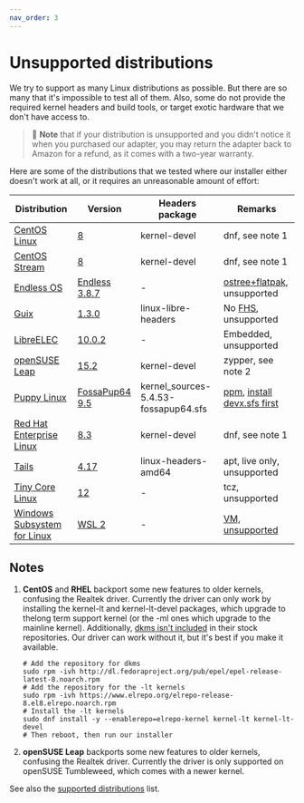 ```yaml
---
nav_order: 3
---
```


# Unsupported distributions

We try to support as many Linux distributions as possible. But there are so many that it's impossible to test all of them. Also, some do not provide the required kernel headers and build tools, or target exotic hardware that we don't have access to.

> 📝 **Note** that if your distribution is unsupported and you didn't notice it when you purchased our adapter, you may return the adapter back to Amazon for a refund, as it comes with a two-year warranty.

Here are some of the distributions that we tested where our installer either doesn't work at all, or it requires an unreasonable amount of effort:

| Distribution | Version | Headers package | Remarks |
|---|---|---|---|
| [CentOS Linux](https://www.centos.org) | [8](http://ftp.ntua.gr/pub/linux/centos/8.3.2011/isos/x86_64/CentOS-8.3.2011-x86_64-boot.iso) | kernel-devel | dnf, see note 1 |
| [CentOS Stream](https://www.centos.org) | [8](http://ftp.ntua.gr/pub/linux/centos/8-stream/isos/x86_64/CentOS-Stream-8-x86_64-20210415-boot.iso) | kernel-devel | dnf, see note 1 |
| [Endless OS](https://endlessos.com) | [Endless 3.8.7](eos-eos3.8-amd64-amd64.201005-194955.base.iso) | - | [ostree+flatpak](https://support.endlessos.org/en/help-center/How-can-I-add-tools-like-GCC-on-EOS), unsupported |
| [Guix](https://guix.gnu.org) | [1.3.0](https://ftp.gnu.org/gnu/guix/guix-system-vm-image-1.3.0.x86_64-linux.qcow2) | linux-libre-headers | No [FHS](https://en.wikipedia.org/wiki/Filesystem_Hierarchy_Standard), unsupported |
| [LibreELEC](https://libreelec.tv) | [10.0.2](https://releases.libreelec.tv/LibreELEC-RPi4.arm-10.0.2.img.gz) | - | Embedded, unsupported |
| [openSUSE Leap](https://www.opensuse.org) | [15.2](http://mirrors.netix.net/opensuse/distribution/leap/15.2/iso/openSUSE-Leap-15.2-NET-x86_64.iso) | kernel-devel | zypper, see note 2 |
| [Puppy Linux](http://puppylinux.com) | [FossaPup64 9.5](http://distro.ibiblio.org/puppylinux/puppy-fossa/fossapup64-9.5.iso) | kernel_sources-5.4.53-fossapup64.sfs | [ppm](http://wikka.puppylinux.com/PPM), [install devx.sfs first](https://oldforum.puppylinux.com/viewtopic.php?p=1033265&sid=82cf31e93c2ecd321ca75b610b794ced) |
| [Red Hat Enterprise Linux](https://www.redhat.com) | [8.3](https://access.cdn.redhat.com/content/origin/files/sha256/1b/1b73ebfebd1f9424c806032168873b067259d8b29f4e9d39ae0e4009cce49b93/rhel-8.3-x86_64-boot.iso) | kernel-devel | dnf, see note 1 |
| [Tails](https://tails.boum.org) | [4.17](https://tails.jason-m.net/tails/stable/tails-amd64-4.17/tails-amd64-4.17.iso) | linux-headers-amd64 | apt, live only, unsupported<!--doable with init=/bin/bash--> |
| [Tiny Core Linux](http://www.tinycorelinux.net/) | [12](http://www.tinycorelinux.net/12.x/x86/release/CorePlus-current.iso) | - | tcz, unsupported |
| [Windows Subsystem for Linux](https://docs.microsoft.com/en-us/windows/wsl/install) | [WSL 2](https://docs.microsoft.com/en-us/windows/wsl/install) | - | [VM, unsupported](https://github.com/microsoft/WSL/issues/7400) |

## Notes

1. **CentOS**  and **RHEL** backport some new features to older kernels, confusing the Realtek driver. Currently the driver can only work by installing the kernel-lt and kernel-lt-devel packages, which upgrade to thelong term support kernel (or the -ml ones which upgrade to the mainline kernel). Additionally, [dkms isn't included](https://access.redhat.com/solutions/1132653) in their stock repositories. Our driver can work without it, but it's best if you make it available.

    ```shell
    # Add the repository for dkms
    sudo rpm -ivh http://dl.fedoraproject.org/pub/epel/epel-release-latest-8.noarch.rpm
    # Add the repository for the -lt kernels
    sudo rpm -ivh https://www.elrepo.org/elrepo-release-8.el8.elrepo.noarch.rpm
    # Install the -lt kernels
    sudo dnf install -y --enablerepo=elrepo-kernel kernel-lt kernel-lt-devel
    # Then reboot, then run our installer
    ```

2. **openSUSE Leap** backports some new features to older kernels, confusing the Realtek driver. Currently the driver is only supported on openSUSE Tumbleweed, which comes with a newer kernel.

See also the [supported distributions](../supported-distributions/) list.
